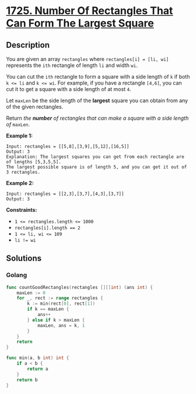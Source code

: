 # [1725. Number Of Rectangles That Can Form The Largest Square](https://leetcode-cn.com/problems/number-of-rectangles-that-can-form-the-largest-square/)



## Description


You are given an array `rectangles` where `rectangles[i] = [li, wi]` represents the `ith` rectangle of length `li` and width `wi`.

You can cut the `ith` rectangle to form a square with a side length of `k` if both `k <= li` and `k <= wi`. For example, if you have a rectangle `[4,6]`, you can cut it to get a square with a side length of at most `4`.

Let `maxLen` be the side length of the **largest** square you can obtain from any of the given rectangles.

Return *the **number** of rectangles that can make a square with a side length of* `maxLen`.

 

**Example 1:**

```
Input: rectangles = [[5,8],[3,9],[5,12],[16,5]]
Output: 3
Explanation: The largest squares you can get from each rectangle are of lengths [5,3,5,5].
The largest possible square is of length 5, and you can get it out of 3 rectangles.
```

**Example 2:**

```
Input: rectangles = [[2,3],[3,7],[4,3],[3,7]]
Output: 3
```

 

**Constraints:**

- `1 <= rectangles.length <= 1000`
- `rectangles[i].length == 2`
- `1 <= li, wi <= 109`
- `li != wi`





## Solutions



<!-- tabs:start -->

### **Golang**

```go
func countGoodRectangles(rectangles [][]int) (ans int) {
    maxLen := 0
    for _, rect := range rectangles {
        k := min(rect[0], rect[1])
        if k == maxLen {
            ans++
        } else if k > maxLen {
            maxLen, ans = k, 1
        }
    }
    return
}

func min(a, b int) int {
    if a < b {
        return a
    }
    return b
}
```

<!-- tabs:end -->